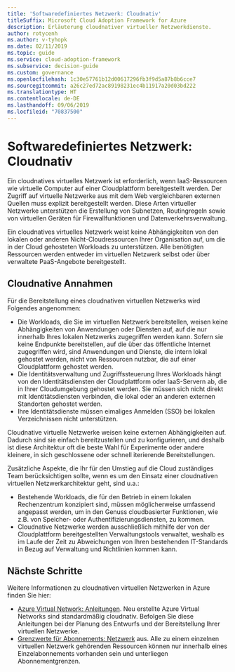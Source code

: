 ```yaml
---
title: 'Softwaredefiniertes Netzwerk: Cloudnativ'
titleSuffix: Microsoft Cloud Adoption Framework for Azure
description: Erläuterung cloudnativer virtueller Netzwerkdienste.
author: rotycenh
ms.author: v-tyhopk
ms.date: 02/11/2019
ms.topic: guide
ms.service: cloud-adoption-framework
ms.subservice: decision-guide
ms.custom: governance
ms.openlocfilehash: 1c30e57761b12d00617296fb3f9d5a87b8b6cce7
ms.sourcegitcommit: a26c27ed72ac89198231ec4b11917a20d03bd222
ms.translationtype: HT
ms.contentlocale: de-DE
ms.lasthandoff: 09/06/2019
ms.locfileid: "70837500"
---
```

# <a name="software-defined-networking-cloud-native"></a>Softwaredefiniertes Netzwerk: Cloudnativ

Ein cloudnatives virtuelles Netzwerk ist erforderlich, wenn IaaS-Ressourcen wie virtuelle Computer auf einer Cloudplattform bereitgestellt werden. Der Zugriff auf virtuelle Netzwerke aus mit dem Web vergleichbaren externen Quellen muss explizit bereitgestellt werden. Diese Arten virtueller Netzwerke unterstützen die Erstellung von Subnetzen, Routingregeln sowie von virtuellen Geräten für Firewallfunktionen und Datenverkehrsverwaltung.

Ein cloudnatives virtuelles Netzwerk weist keine Abhängigkeiten von den lokalen oder anderen Nicht-Cloudressourcen Ihrer Organisation auf, um die in der Cloud gehosteten Workloads zu unterstützen. Alle benötigten Ressourcen werden entweder im virtuellen Netzwerk selbst oder über verwaltete PaaS-Angebote bereitgestellt.

## <a name="cloud-native-assumptions"></a>Cloudnative Annahmen

Für die Bereitstellung eines cloudnativen virtuellen Netzwerks wird Folgendes angenommen:

- Die Workloads, die Sie im virtuellen Netzwerk bereitstellen, weisen keine Abhängigkeiten von Anwendungen oder Diensten auf, auf die nur innerhalb Ihres lokalen Netzwerks zugegriffen werden kann. Sofern sie keine Endpunkte bereitstellen, auf die über das öffentliche Internet zugegriffen wird, sind Anwendungen und Dienste, die intern lokal gehostet werden, nicht von Ressourcen nutzbar, die auf einer Cloudplattform gehostet werden.
- Die Identitätsverwaltung und Zugriffssteuerung Ihres Workloads hängt von den Identitätsdiensten der Cloudplattform oder IaaS-Servern ab, die in Ihrer Cloudumgebung gehostet werden. Sie müssen sich nicht direkt mit Identitätsdiensten verbinden, die lokal oder an anderen externen Standorten gehostet werden.
- Ihre Identitätsdienste müssen eimaliges Anmelden (SSO) bei lokalen Verzeichnissen nicht unterstützen.

Cloudnative virtuelle Netzwerke weisen keine externen Abhängigkeiten auf. Dadurch sind sie einfach bereitzustellen und zu konfigurieren, und deshalb ist diese Architektur oft die beste Wahl für Experimente oder andere kleinere, in sich geschlossene oder schnell iterierende Bereitstellungen.

Zusätzliche Aspekte, die Ihr für den Umstieg auf die Cloud zuständiges Team berücksichtigen sollte, wenn es um den Einsatz einer cloudnativen virtuellen Netzwerkarchitektur geht, sind u.a.:

- Bestehende Workloads, die für den Betrieb in einem lokalen Rechenzentrum konzipiert sind, müssen möglicherweise umfassend angepasst werden, um in den Genuss cloudbasierter Funktionen, wie z.B. von Speicher- oder Authentifizierungsdiensten, zu kommen.
- Cloudnative Netzwerke werden ausschließlich mithilfe der von der Cloudplattform bereitgestellten Verwaltungstools verwaltet, weshalb es im Laufe der Zeit zu Abweichungen von Ihren bestehenden IT-Standards in Bezug auf Verwaltung und Richtlinien kommen kann.

## <a name="next-steps"></a>Nächste Schritte

Weitere Informationen zu cloudnativen virtuellen Netzwerken in Azure finden Sie hier:

- [Azure Virtual Network: Anleitungen](/azure/virtual-network/virtual-network-vnet-plan-design-arm). Neu erstellte Azure Virtual Networks sind standardmäßig cloudnativ. Befolgen Sie diese Anleitungen bei der Planung des Entwurfs und der Bereitstellung Ihrer virtuellen Netzwerke.
- [Grenzwerte für Abonnements: Netzwerk](/azure/azure-subscription-service-limits?toc=%2fazure%2fvirtual-network%2ftoc.json#networking-limits) aus. Alle zu einem einzelnen virtuellen Netzwerk gehörenden Ressourcen können nur innerhalb eines Einzelabonnements vorhanden sein und unterliegen Abonnementgrenzen.
